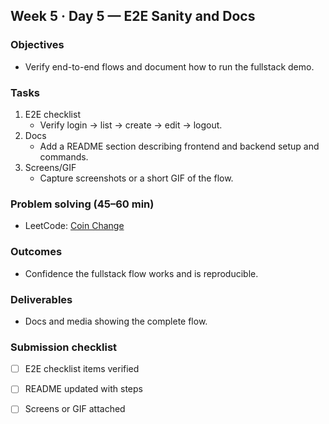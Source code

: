 ## Week 5 · Day 5 — E2E Sanity and Docs

### Objectives
- Verify end-to-end flows and document how to run the fullstack demo.

### Tasks
1) E2E checklist
   - Verify login → list → create → edit → logout.
2) Docs
   - Add a README section describing frontend and backend setup and commands.
3) Screens/GIF
   - Capture screenshots or a short GIF of the flow.

### Problem solving (45–60 min)
- LeetCode: [Coin Change](https://leetcode.com/problems/coin-change/)

### Outcomes
- Confidence the fullstack flow works and is reproducible.

### Deliverables
- Docs and media showing the complete flow.

### Submission checklist
- [ ] E2E checklist items verified
- [ ] README updated with steps
- [ ] Screens or GIF attached

